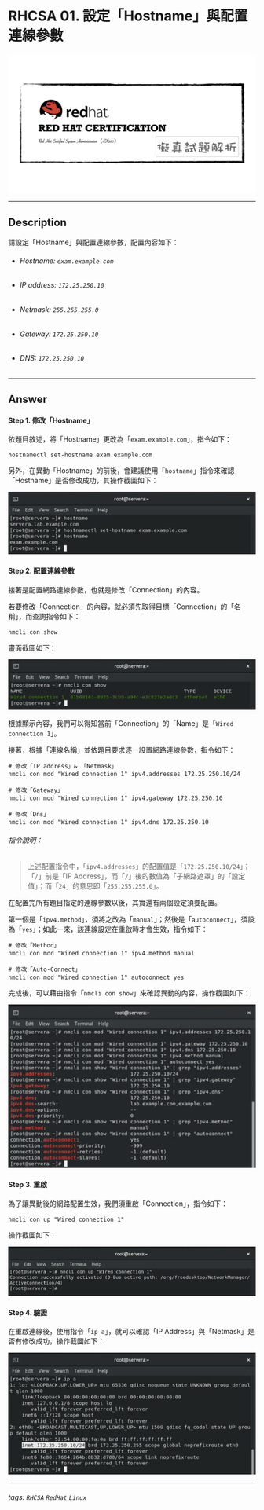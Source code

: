 # RHCSA 01. 設定「Hostname」與配置連線參數

![](https://github.com/rickbsr/Certification-RedHat-RHCSA/blob/main/pics/redhat-rhcsa.png?raw=true)

---

## Description

請設定「Hostname」與配置連線參數，配置內容如下：

- ###### Hostname: `exam.example.com`

- ###### IP address: `172.25.250.10`

- ###### Netmask: `255.255.255.0`

- ###### Gateway: `172.25.250.10`

- ###### DNS: `172.25.250.10`

---

## Answer

#### Step 1. 修改「Hostname」

依題目敘述，將「Hostname」更改為「`exam.example.com`」，指令如下：

```shell
hostnamectl set-hostname exam.example.com
```

另外，在異動「Hostname」的前後，會建議使用「`hostname`」指令來確認「Hostname」是否修改成功，其操作截圖如下：

![](https://github.com/rickbsr/Certification-RedHat-RHCSA/blob/main/pics/q01_set_hostname.png?raw=true)

#### Step 2. 配置連線參數

接著是配置網路連線參數，也就是修改「Connection」的內容。

若要修改「Connection」的內容，就必須先取得目標「Connection」的「名稱」，而查詢指令如下：

```shell
nmcli con show
```

畫面截圖如下：

![](https://github.com/rickbsr/Certification-RedHat-RHCSA/blob/main/pics/q01_con_show.png?raw=true)

根據顯示內容，我們可以得知當前「Connection」的「Name」是「`Wired connection 1`」。

接著，根據「連線名稱」並依題目要求逐一設置網路連線參數，指令如下：

```shell
# 修改「IP address」& 「Netmask」
nmcli con mod "Wired connection 1" ipv4.addresses 172.25.250.10/24

# 修改「Gateway」
nmcli con mod "Wired connection 1" ipv4.gateway 172.25.250.10

# 修改「Dns」
nmcli con mod "Wired connection 1" ipv4.dns 172.25.250.10
```

###### 指令說明：

> 上述配置指令中，「`ipv4.addresses`」的配置值是「`172.25.250.10/24`」；「`/`」前是「IP Address」，而「`/`」後的數值為「子網路遮罩」的「設定值」；而「`24`」的意思即「`255.255.255.0`」。

在配置完所有題目指定的連線參數以後，其實還有兩個設定須要配置。

第一個是「`ipv4.method`」，須將之改為「`manual`」；然後是「`autoconnect`」，須設為「`yes`」；如此一來，該連線設定在重啟時才會生效，指令如下：

```shell
# 修改「Method」
nmcli con mod "Wired connection 1" ipv4.method manual

# 修改「Auto-Connect」
nmcli con mod "Wired connection 1" autoconnect yes
```

完成後，可以藉由指令「`nmcli con show`」來確認異動的內容，操作截圖如下：

![](https://github.com/rickbsr/Certification-RedHat-RHCSA/blob/main/pics/q01_con_mod.png?raw=true)

#### Step 3. 重啟

為了讓異動後的網路配置生效，我們須重啟「Connection」，指令如下：

```shell
nmcli con up "Wired connection 1"
```

操作截圖如下：

![](https://github.com/rickbsr/Certification-RedHat-RHCSA/blob/main/pics/q01_con_up.png?raw=true)

#### Step 4. 驗證

在重啟連線後，使用指令「`ip a`」，就可以確認「IP Address」與「Netmask」是否有修改成功，操作截圖如下：

![](https://github.com/rickbsr/Certification-RedHat-RHCSA/blob/main/pics/q01_verify.png?raw=true)

---

###### tags: `RHCSA` `RedHat` `Linux`